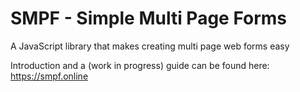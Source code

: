 # SMPF - Simple Multi Page Forms
A JavaScript library that makes creating multi page web forms easy

Introduction and a (work in progress) guide can be found here: https://smpf.online
